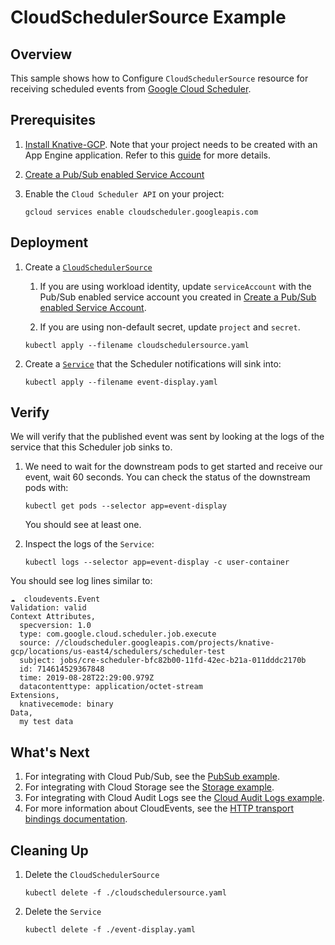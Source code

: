 # CloudSchedulerSource Example

## Overview

This sample shows how to Configure `CloudSchedulerSource` resource for receiving
scheduled events from
[Google Cloud Scheduler](https://cloud.google.com/scheduler/).

## Prerequisites

1. [Install Knative-GCP](../../install/install-knative-gcp.md). Note that your
   project needs to be created with an App Engine application. Refer to this
   [guide](https://cloud.google.com/scheduler/docs/quickstart#create_a_project_with_an_app_engine_app)
   for more details.

1. [Create a Pub/Sub enabled Service Account](../../install/pubsub-service-account.md)

1. Enable the `Cloud Scheduler API` on your project:

   ```shell
   gcloud services enable cloudscheduler.googleapis.com
   ```

## Deployment

1. Create a [`CloudSchedulerSource`](cloudschedulersource.yaml)

   1. If you are using workload identity, update `serviceAccount` with the Pub/Sub enabled service account you created in [Create a Pub/Sub enabled Service Account](../../install/pubsub-service-account.md).
    
   1. If you are using non-default secret, update `project` and `secret`.
   ```shell
   kubectl apply --filename cloudschedulersource.yaml
   ```

1. Create a [`Service`](event-display.yaml) that the Scheduler notifications
   will sink into:

   ```shell
   kubectl apply --filename event-display.yaml
   ```

## Verify

We will verify that the published event was sent by looking at the logs of the
service that this Scheduler job sinks to.

1. We need to wait for the downstream pods to get started and receive our event,
   wait 60 seconds. You can check the status of the downstream pods with:

   ```shell
   kubectl get pods --selector app=event-display
   ```

   You should see at least one.

1. Inspect the logs of the `Service`:

   ```shell
   kubectl logs --selector app=event-display -c user-container
   ```

You should see log lines similar to:

```shell
☁️  cloudevents.Event
Validation: valid
Context Attributes,
  specversion: 1.0
  type: com.google.cloud.scheduler.job.execute
  source: //cloudscheduler.googleapis.com/projects/knative-gcp/locations/us-east4/schedulers/scheduler-test
  subject: jobs/cre-scheduler-bfc82b00-11fd-42ec-b21a-011dddc2170b
  id: 714614529367848
  time: 2019-08-28T22:29:00.979Z
  datacontenttype: application/octet-stream
Extensions,
  knativecemode: binary
Data,
  my test data
```

## What's Next

1. For integrating with Cloud Pub/Sub, see the
   [PubSub example](../../examples/cloudpubsubsource/README.md).
1. For integrating with Cloud Storage see the
   [Storage example](../../examples/cloudstoragesource/README.md).
1. For integrating with Cloud Audit Logs see the
   [Cloud Audit Logs example](../../examples/cloudauditlogssource/README.md).
1. For more information about CloudEvents, see the
   [HTTP transport bindings documentation](https://github.com/cloudevents/spec).

## Cleaning Up

1. Delete the `CloudSchedulerSource`

   ```shell
   kubectl delete -f ./cloudschedulersource.yaml
   ```

1. Delete the `Service`

   ```shell
   kubectl delete -f ./event-display.yaml
   ```
